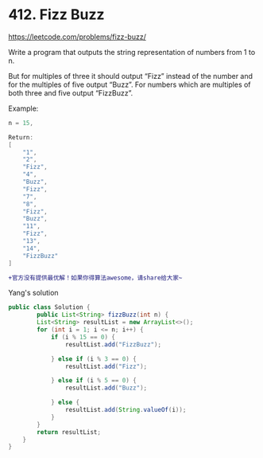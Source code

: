 # 412. Fizz Buzz

https://leetcode.com/problems/fizz-buzz/

Write a program that outputs the string representation of numbers from 1 to n.

But for multiples of three it should output “Fizz” instead of the number and for the multiples of five output “Buzz”. For numbers which are multiples of both three and five output “FizzBuzz”.

Example:
```java
n = 15,

Return:
[
    "1",
    "2",
    "Fizz",
    "4",
    "Buzz",
    "Fizz",
    "7",
    "8",
    "Fizz",
    "Buzz",
    "11",
    "Fizz",
    "13",
    "14",
    "FizzBuzz"
]
```
```diff
+官方没有提供最优解！如果你得算法awesome，请share给大家~
```
Yang's solution
```java
public class Solution {
        public List<String> fizzBuzz(int n) {
        List<String> resultList = new ArrayList<>();
        for (int i = 1; i <= n; i++) {
            if (i % 15 == 0) {
                resultList.add("FizzBuzz");

            } else if (i % 3 == 0) {
                resultList.add("Fizz");

            } else if (i % 5 == 0) {
                resultList.add("Buzz");

            } else {
                resultList.add(String.valueOf(i));
            }
        }
        return resultList;
    }
}
```
